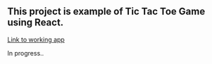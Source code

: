 ## This project is example of Tic Tac Toe Game using React.

[Link to working app](https://zlotkowski.github.io/Tic-Tac-Toe-Game/)

In progress..
